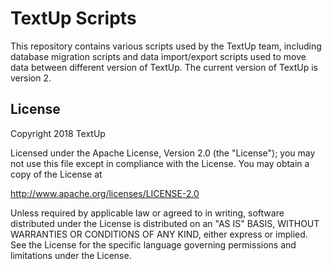 # TextUp Scripts

This repository contains various scripts used by the TextUp team, including database migration scripts and data import/export scripts used to move data between different version of TextUp. The current version of TextUp is version 2.

## License

Copyright 2018 TextUp

Licensed under the Apache License, Version 2.0 (the "License");
you may not use this file except in compliance with the License.
You may obtain a copy of the License at

  http://www.apache.org/licenses/LICENSE-2.0

Unless required by applicable law or agreed to in writing, software
distributed under the License is distributed on an "AS IS" BASIS,
WITHOUT WARRANTIES OR CONDITIONS OF ANY KIND, either express or implied.
See the License for the specific language governing permissions and
limitations under the License.
